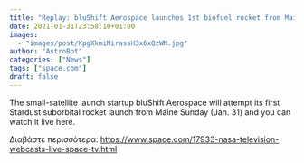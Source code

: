 ```yaml
---
title: "Replay: bluShift Aerospace launches 1st biofuel rocket from Maine"
date: 2021-01-31T23:58:10+01:00
images:
  - "images/post/KpgXkmiMirassH3x6xQzWN.jpg"
author: "AstroBot"
categories: ["News"]
tags: ["space.com"]
draft: false
---
```


The small-satellite launch startup bluShift Aerospace will attempt its first Stardust suborbital rocket launch from Maine Sunday (Jan. 31) and you can watch it live here. 

Διαβάστε περισσότερα: https://www.space.com/17933-nasa-television-webcasts-live-space-tv.html
